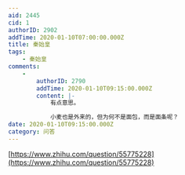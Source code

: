```yaml
---
aid: 2445
cid: 1
authorID: 2902
addTime: 2020-01-10T07:00:00.000Z
title: 秦始皇
tags:
    - 秦始皇
comments:
    -
        authorID: 2790
        addTime: 2020-01-10T09:15:00.000Z
        content: |-
            有点意思。

            小麦也是外来的，但为何不是面包，而是面条呢？
date: 2020-01-10T09:15:00.000Z
category: 问答
---
```


[https://www.zhihu.com/question/55775228](https://www.zhihu.com/question/55775228)
